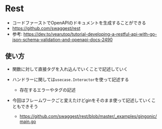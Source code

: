 # Rest

- コードファーストでOpenAPIのドキュメントを生成することができる
- https://github.com/swaggest/rest
- 参考: https://dev.to/vearutop/tutorial-developing-a-restful-api-with-go-json-schema-validation-and-openapi-docs-2490



## 使い方

- 関数に対して直接タグを入れ込んでいくことで記述していく
- ハンドラーに関しては`usecase.Interactor`を使って記述する
  - 存在するエラーやタグの記述

- 今回はフレームワークごと変えたけどginをそのまま使って記述していくこともできそう
  - https://github.com/swaggest/rest/blob/master/_examples/gingonic/main.go

